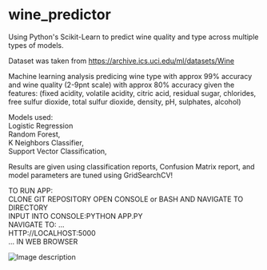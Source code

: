 # wine_predictor
Using Python's Scikit-Learn to predict wine quality and type across multiple types of models. 

Dataset was taken from 
https://archive.ics.uci.edu/ml/datasets/Wine

Machine learning analysis predicing wine type with approx 99% accuracy and wine quality (2-9pnt scale) with approx 80% accuracy given the features:
(fixed acidity,	volatile acidity,	citric acid, residual sugar,	chlorides,	free sulfur dioxide,	total sulfur dioxide,	density,	pH,	sulphates,	alcohol)



Models used: <br>
Logistic Regression<br>
Random Forest,<br>
K Neighbors Classifier,<br>
Support Vector Classification,<br>

Results are given using classification reports, Confusion Matrix report, and model parameters are tuned using GridSearchCV!

TO RUN APP:<br> CLONE GIT REPOSITORY OPEN CONSOLE or BASH AND NAVIGATE TO DIRECTORY <br>INPUT INTO CONSOLE:PYTHON APP.PY <br>NAVIGATE TO: ... <br>HTTP://LOCALHOST:5000<br> ... IN WEB BROWSER

![Image description](../preview.jpg)

